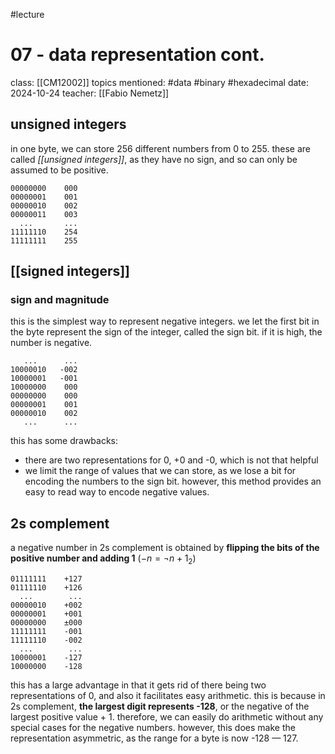 #lecture
# 07 - data representation cont.
class: [[CM12002]]
topics mentioned: #data #binary #hexadecimal 
date: 2024-10-24
teacher: [[Fabio Nemetz]]
## unsigned integers
in one byte, we can store 256 different numbers from 0 to 255. these are called *[[unsigned integers]]*, as they have no sign, and so can only be assumed to be positive.
```
00000000    000
00000001    001
00000010    002
00000011    003
  ...       ...
11111110    254
11111111    255
```

## [[signed integers]] 
### sign and magnitude
this is the simplest way to represent negative integers. we let the first bit in the byte represent the sign of the integer, called the sign bit. if it is high, the number is negative.
```
   ...      ...
10000010   -002
10000001   -001
10000000    000
00000000    000
00000001    001
00000010    002
   ...      ...
```
this has some drawbacks:
+ there are two representations for 0, +0 and -0, which is not that helpful
+ we limit the range of values that we can store, as we lose a bit for encoding the numbers to the sign bit.
however, this method provides an easy to read way to encode negative values.
## 2s complement
a negative number in 2s complement is obtained by **flipping the bits of the positive number and adding 1** ($-n = \lnot n + 1_2$)
```
01111111    +127
01111110    +126
  ...        ...
00000010    +002
00000001    +001
00000000    ±000
11111111    -001
11111110    -002
  ...        ...
10000001    -127
10000000    -128
```
this has a large advantage in that it gets rid of there being two representations of 0, and also it facilitates easy arithmetic. this is because in 2s complement, **the largest digit represents -128**, or the negative of the largest positive value + 1. therefore, we can easily do arithmetic without any special cases for the negative numbers. 
however, this does make the representation asymmetric, as the range for a byte is now -128 — 127.
